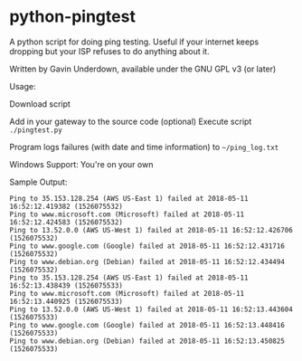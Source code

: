 # python-pingtest
A python script for doing ping testing. Useful if your internet keeps dropping but your ISP refuses to do anything about it. 

Written by Gavin Underdown, available under the GNU GPL v3 (or later)

Usage: 

Download script 

Add in your gateway to the source code (optional)
Execute script `./pingtest.py`

Program logs failures (with date and time information) to `~/ping_log.txt`

Windows Support: You're on your own

Sample Output: 
```
Ping to 35.153.128.254 (AWS US-East 1) failed at 2018-05-11 16:52:12.419382 (1526075532)
Ping to www.microsoft.com (Microsoft) failed at 2018-05-11 16:52:12.424583 (1526075532)
Ping to 13.52.0.0 (AWS US-West 1) failed at 2018-05-11 16:52:12.426706 (1526075532)
Ping to www.google.com (Google) failed at 2018-05-11 16:52:12.431716 (1526075532)
Ping to www.debian.org (Debian) failed at 2018-05-11 16:52:12.434494 (1526075532)
Ping to 35.153.128.254 (AWS US-East 1) failed at 2018-05-11 16:52:13.438439 (1526075533)
Ping to www.microsoft.com (Microsoft) failed at 2018-05-11 16:52:13.440925 (1526075533)
Ping to 13.52.0.0 (AWS US-West 1) failed at 2018-05-11 16:52:13.443604 (1526075533)
Ping to www.google.com (Google) failed at 2018-05-11 16:52:13.448416 (1526075533)
Ping to www.debian.org (Debian) failed at 2018-05-11 16:52:13.450825 (1526075533)
```

